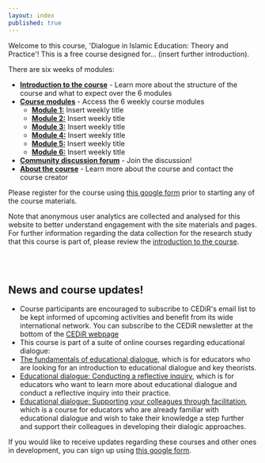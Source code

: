 ```yaml
---
layout: index
published: true
---
```


Welcome to this course, 'Dialogue in Islamic Education: Theory and Practice'! This is a free course designed for... (insert further introduction).

There are six weeks of modules:
* **[Introduction to the course](https://mbrugha.github.io/islamic-ed-dialogue/modules/introduction/introduction/)** - Learn more about the structure of the course and what to expect over the 6 modules
* **[Course modules](https://mbrugha.github.io/islamic-ed-dialogue/modules/the%20course%20modules/wk-1/)** -  Access the 6 weekly course modules
  * **[Module 1:](https://mbrugha.github.io/islamic-ed-dialogue/modules/the%20course%20modules/wk-1/)** Insert weekly title
  * **[Module 2:](https://mbrugha.github.io/islamic-ed-dialogue/modules/the%20course%20modules/wk-2/)** Insert weekly title
  * **[Module 3:](https://mbrugha.github.io/islamic-ed-dialogue/modules/the%20course%20modules/wk-3/)** Insert weekly title
  * **[Module 4:](https://mbrugha.github.io/islamic-ed-dialogue/the%20course%20modules/wk-4/)** Insert weekly title
  * **[Module 5:](https://mbrugha.github.io/islamic-ed-dialogue/the%20course%20modules/wk-5/)** Insert weekly title
  * **[Module 6:](https://mbrugha.github.io/islamic-ed-dialogue/the%20course%20modules/wk-6/)** Insert weekly title
* **[Community discussion forum](https://www.edudialogue.org/forum/)** - Join the discussion!
* **[About the course](https://mbrugha.github.io/islamic-ed-dialogue/about/)** - Learn more about the course and contact the course creator  

Please register for the course using [this google form](insert) prior to starting any of the course materials.

Note that anonymous user analytics are collected and analysed for this website to better understand engagement with the site materials and pages. For further information regarding the data collection for the research study that this course is part of, please review the [introduction to the course](https://mbrugha.github.io/islamic-ed-dialogue/modules/introduction/introduction/).

<br/><br/>
## News and course updates!

* Course participants are encouraged to subscribe to CEDiR's email list to be kept informed of upcoming activities and benefit from its wide international network. You can subscribe to the CEDiR newsletter at the bottom of the [CEDiR webpage](https://www.educ.cam.ac.uk/research/groups/cedir/)
* This course is part of a suite of online courses regarding educational dialogue:
 * [The fundamentals of educational dialogue](https://mbrugha.github.io/fundamentals-of-ed-dialogue/), which is for educators who are looking for an introduction to educational dialogue and key theorists.
 * [Educational dialogue: Conducting a reflective inquiry](https://mbrugha.github.io/reflective-inquiry/), which is for educators who want to learn more about educational dialogue and conduct a reflective inquiry into their practice.
 * [Educational dialogue: Supporting your colleagues through facilitation](https://mbrugha.github.io/course-in-a-box/), which is a course for educators who are already familiar with educational dialogue and wish to take their knowledge a step further and support their colleagues in developing their dialogic approaches.

If you would like to receive updates regarding these courses and other ones in development, you can sign up using [this google form](https://forms.gle/qR1tGTAwXJDwkecV8).
